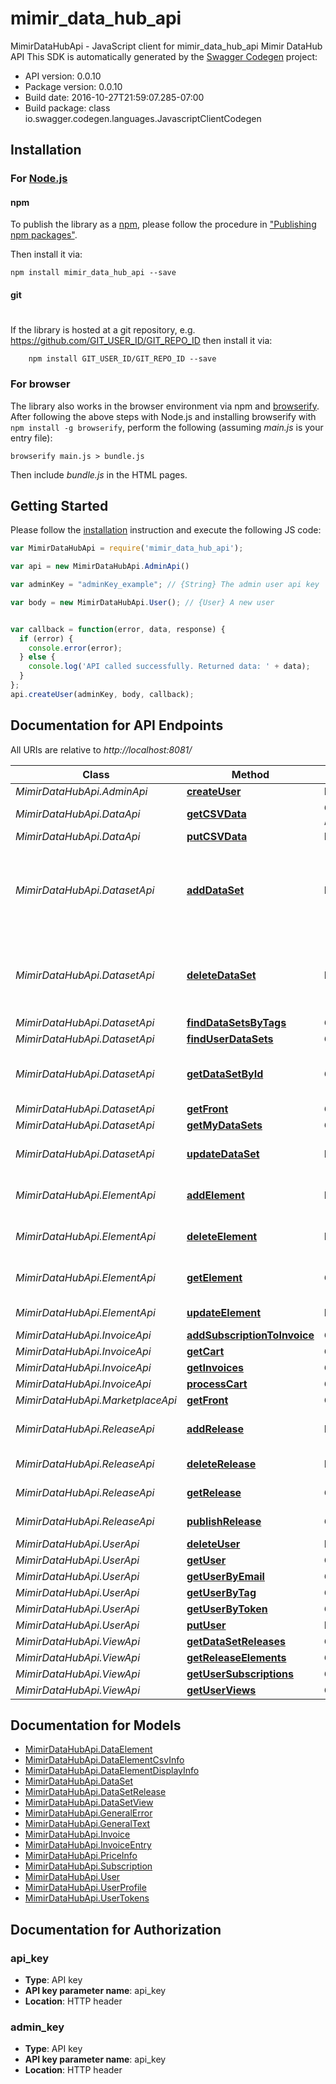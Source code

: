 # mimir_data_hub_api

MimirDataHubApi - JavaScript client for mimir_data_hub_api
Mimir DataHub API
This SDK is automatically generated by the [Swagger Codegen](https://github.com/swagger-api/swagger-codegen) project:

- API version: 0.0.10
- Package version: 0.0.10
- Build date: 2016-10-27T21:59:07.285-07:00
- Build package: class io.swagger.codegen.languages.JavascriptClientCodegen

## Installation

### For [Node.js](https://nodejs.org/)

#### npm

To publish the library as a [npm](https://www.npmjs.com/),
please follow the procedure in ["Publishing npm packages"](https://docs.npmjs.com/getting-started/publishing-npm-packages).

Then install it via:

```shell
npm install mimir_data_hub_api --save
```

#### git
#
If the library is hosted at a git repository, e.g.
https://github.com/GIT_USER_ID/GIT_REPO_ID
then install it via:

```shell
    npm install GIT_USER_ID/GIT_REPO_ID --save
```

### For browser

The library also works in the browser environment via npm and [browserify](http://browserify.org/). After following
the above steps with Node.js and installing browserify with `npm install -g browserify`,
perform the following (assuming *main.js* is your entry file):

```shell
browserify main.js > bundle.js
```

Then include *bundle.js* in the HTML pages.

## Getting Started

Please follow the [installation](#installation) instruction and execute the following JS code:

```javascript
var MimirDataHubApi = require('mimir_data_hub_api');

var api = new MimirDataHubApi.AdminApi()

var adminKey = "adminKey_example"; // {String} The admin user api key

var body = new MimirDataHubApi.User(); // {User} A new user


var callback = function(error, data, response) {
  if (error) {
    console.error(error);
  } else {
    console.log('API called successfully. Returned data: ' + data);
  }
};
api.createUser(adminKey, body, callback);

```

## Documentation for API Endpoints

All URIs are relative to *http://localhost:8081/*

Class | Method | HTTP request | Description
------------ | ------------- | ------------- | -------------
*MimirDataHubApi.AdminApi* | [**createUser**](docs/AdminApi.md#createUser) | **POST** /admin/user | 
*MimirDataHubApi.DataApi* | [**getCSVData**](docs/DataApi.md#getCSVData) | **GET** /data/{owner}/{dataset}/{release}/{element}/getCSVBlock | 
*MimirDataHubApi.DataApi* | [**putCSVData**](docs/DataApi.md#putCSVData) | **POST** /data/{owner}/{dataset}/{release}/{element}/csv | 
*MimirDataHubApi.DatasetApi* | [**addDataSet**](docs/DatasetApi.md#addDataSet) | **POST** /datasets/{userId} | Create a new data set, associated with the given user id
*MimirDataHubApi.DatasetApi* | [**deleteDataSet**](docs/DatasetApi.md#deleteDataSet) | **DELETE** /datasets/{userId}/{dataSet} | Remove a data set and all releases and elements
*MimirDataHubApi.DatasetApi* | [**findDataSetsByTags**](docs/DatasetApi.md#findDataSetsByTags) | **GET** /marketplace/getByTag | 
*MimirDataHubApi.DatasetApi* | [**findUserDataSets**](docs/DatasetApi.md#findUserDataSets) | **GET** /user/getDataSets | 
*MimirDataHubApi.DatasetApi* | [**getDataSetById**](docs/DatasetApi.md#getDataSetById) | **GET** /datasets/{userId}/{dataSet} | Find a dataset for a user and a dataset
*MimirDataHubApi.DatasetApi* | [**getFront**](docs/DatasetApi.md#getFront) | **GET** /marketplace/getFront | 
*MimirDataHubApi.DatasetApi* | [**getMyDataSets**](docs/DatasetApi.md#getMyDataSets) | **GET** /marketplace/getMyDataSets | 
*MimirDataHubApi.DatasetApi* | [**updateDataSet**](docs/DatasetApi.md#updateDataSet) | **PUT** /datasets/{userId}/{dataSet} | Update an existing data set.
*MimirDataHubApi.ElementApi* | [**addElement**](docs/ElementApi.md#addElement) | **POST** /elements/{userId}/{dataSet}/{release} | Create a new open element
*MimirDataHubApi.ElementApi* | [**deleteElement**](docs/ElementApi.md#deleteElement) | **DELETE** /elements/{userId}/{dataSet}/{release}/{element} | Delete element information
*MimirDataHubApi.ElementApi* | [**getElement**](docs/ElementApi.md#getElement) | **GET** /elements/{userId}/{dataSet}/{release}/{element} | Get element information
*MimirDataHubApi.ElementApi* | [**updateElement**](docs/ElementApi.md#updateElement) | **PUT** /elements/{userId}/{dataSet}/{release}/{element} | Updates an element
*MimirDataHubApi.InvoiceApi* | [**addSubscriptionToInvoice**](docs/InvoiceApi.md#addSubscriptionToInvoice) | **GET** /invoice/addSubscription/{owner}/{dataset} | 
*MimirDataHubApi.InvoiceApi* | [**getCart**](docs/InvoiceApi.md#getCart) | **GET** /invoice/retrieveCurrent | 
*MimirDataHubApi.InvoiceApi* | [**getInvoices**](docs/InvoiceApi.md#getInvoices) | **GET** /invoice/retrieve | 
*MimirDataHubApi.InvoiceApi* | [**processCart**](docs/InvoiceApi.md#processCart) | **GET** /invoice/processCurrent | 
*MimirDataHubApi.MarketplaceApi* | [**getFront**](docs/MarketplaceApi.md#getFront) | **GET** /marketplace/getFront | 
*MimirDataHubApi.ReleaseApi* | [**addRelease**](docs/ReleaseApi.md#addRelease) | **POST** /releases/{userId}/{dataSet} | Create a new open release
*MimirDataHubApi.ReleaseApi* | [**deleteRelease**](docs/ReleaseApi.md#deleteRelease) | **DELETE** /releases/{userId}/{dataSet}/{release} | Get release information
*MimirDataHubApi.ReleaseApi* | [**getRelease**](docs/ReleaseApi.md#getRelease) | **GET** /releases/{userId}/{dataSet}/{release} | Get release information
*MimirDataHubApi.ReleaseApi* | [**publishRelease**](docs/ReleaseApi.md#publishRelease) | **GET** /release/publish/{userId}/{dataSet}/{release} | Publish a release
*MimirDataHubApi.UserApi* | [**deleteUser**](docs/UserApi.md#deleteUser) | **DELETE** /admin/user/{userId} | 
*MimirDataHubApi.UserApi* | [**getUser**](docs/UserApi.md#getUser) | **GET** /admin/user/{userId} | 
*MimirDataHubApi.UserApi* | [**getUserByEmail**](docs/UserApi.md#getUserByEmail) | **GET** /admin/getUserByEmail | 
*MimirDataHubApi.UserApi* | [**getUserByTag**](docs/UserApi.md#getUserByTag) | **GET** /admin/getUserByTag | 
*MimirDataHubApi.UserApi* | [**getUserByToken**](docs/UserApi.md#getUserByToken) | **GET** /admin/getUserByToken | 
*MimirDataHubApi.UserApi* | [**putUser**](docs/UserApi.md#putUser) | **PUT** /admin/user/{userId} | 
*MimirDataHubApi.ViewApi* | [**getDataSetReleases**](docs/ViewApi.md#getDataSetReleases) | **GET** /view/releases/{userId}/{dataset} | 
*MimirDataHubApi.ViewApi* | [**getReleaseElements**](docs/ViewApi.md#getReleaseElements) | **GET** /view/elements/{userId}/{dataset}/{release} | 
*MimirDataHubApi.ViewApi* | [**getUserSubscriptions**](docs/ViewApi.md#getUserSubscriptions) | **GET** /view/subscriptions | 
*MimirDataHubApi.ViewApi* | [**getUserViews**](docs/ViewApi.md#getUserViews) | **GET** /view/getUserViews | 


## Documentation for Models

 - [MimirDataHubApi.DataElement](docs/DataElement.md)
 - [MimirDataHubApi.DataElementCsvInfo](docs/DataElementCsvInfo.md)
 - [MimirDataHubApi.DataElementDisplayInfo](docs/DataElementDisplayInfo.md)
 - [MimirDataHubApi.DataSet](docs/DataSet.md)
 - [MimirDataHubApi.DataSetRelease](docs/DataSetRelease.md)
 - [MimirDataHubApi.DataSetView](docs/DataSetView.md)
 - [MimirDataHubApi.GeneralError](docs/GeneralError.md)
 - [MimirDataHubApi.GeneralText](docs/GeneralText.md)
 - [MimirDataHubApi.Invoice](docs/Invoice.md)
 - [MimirDataHubApi.InvoiceEntry](docs/InvoiceEntry.md)
 - [MimirDataHubApi.PriceInfo](docs/PriceInfo.md)
 - [MimirDataHubApi.Subscription](docs/Subscription.md)
 - [MimirDataHubApi.User](docs/User.md)
 - [MimirDataHubApi.UserProfile](docs/UserProfile.md)
 - [MimirDataHubApi.UserTokens](docs/UserTokens.md)


## Documentation for Authorization


### api_key

- **Type**: API key
- **API key parameter name**: api_key
- **Location**: HTTP header

### admin_key

- **Type**: API key
- **API key parameter name**: api_key
- **Location**: HTTP header

